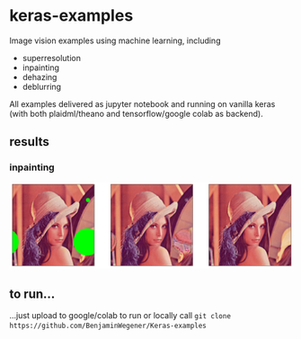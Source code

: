 # keras-examples

Image vision examples using machine learning, including

 - superresolution
 - inpainting
 - dehazing
 - deblurring
 
 All examples delivered as jupyter notebook and running on vanilla keras (with both plaidml/theano and tensorflow/google colab as backend).

## results
### inpainting
![alt text](https://github.com/BenjaminWegener/keras-examples/raw/master/inpainting.png "inpainting result")

## to run...
...just upload to google/colab to run or locally call
`git clone https://github.com/BenjaminWegener/Keras-examples`
